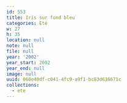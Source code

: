 ```yaml
---
id: 553
title: Iris sur fond bleu
categories: Eté
w: 27
h: 35
location: null
note: null
file: null
year: '2002'
year_start: 2002
year_end: null
image: null
uuid: 060e40df-c041-4fc9-a9f1-bc83d636671c
collections:
  - ete
---
```


